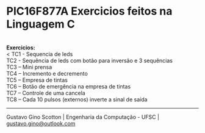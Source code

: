 # PIC16F877A Exercicios feitos na Linguagem C
<br>
<b>Exercicios:</b><br><
TC1 - Sequencia de leds<br>
TC2 - Sequência de leds com botão para inversão e 3 sequências<br>
TC3 – Mini prensa<br>
TC4 – Incremento e decremento<br>
TC5 – Empresa de tintas<br>
TC6 – Botão de emergência na empresa de tintas<br>
TC7 – Controle de uma cancela<br>
TC8 – Cada 10 pulsos (externos) inverte a sinal de saída

-------------------
Gustavo Gino Scotton    |   Engenharia da Computação - UFSC   |   gustavo.gino@outlook.com
